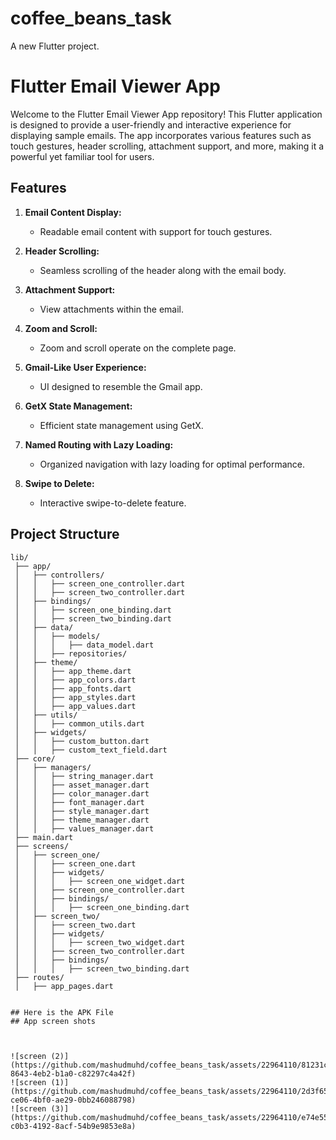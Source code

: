 # coffee_beans_task

A new Flutter project.

# Flutter Email Viewer App

Welcome to the Flutter Email Viewer App repository! This Flutter application is designed to provide a user-friendly and interactive experience for displaying sample emails. The app incorporates various features such as touch gestures, header scrolling, attachment support, and more, making it a powerful yet familiar tool for users.


## Features

1. **Email Content Display:**
    - Readable email content with support for touch gestures.

2. **Header Scrolling:**
    - Seamless scrolling of the header along with the email body.

3. **Attachment Support:**
    - View attachments within the email.

4. **Zoom and Scroll:**
    - Zoom and scroll operate on the complete page.

5. **Gmail-Like User Experience:**
    - UI designed to resemble the Gmail app.

6. **GetX State Management:**
    - Efficient state management using GetX.

7. **Named Routing with Lazy Loading:**
    - Organized navigation with lazy loading for optimal performance.

8. **Swipe to Delete:**
    - Interactive swipe-to-delete feature.

## Project Structure

```plaintext
lib/
 ├── app/
 │   ├── controllers/
 │   │   ├── screen_one_controller.dart
 │   │   ├── screen_two_controller.dart
 │   ├── bindings/
 │   │   ├── screen_one_binding.dart
 │   │   ├── screen_two_binding.dart
 │   ├── data/
 │   │   ├── models/
 │   │   │   ├── data_model.dart
 │   │   ├── repositories/
 │   ├── theme/
 │   │   ├── app_theme.dart
 │   │   ├── app_colors.dart
 │   │   ├── app_fonts.dart
 │   │   ├── app_styles.dart
 │   │   ├── app_values.dart
 │   ├── utils/
 │   │   ├── common_utils.dart
 │   ├── widgets/
 │   │   ├── custom_button.dart
 │   │   ├── custom_text_field.dart
 ├── core/
 │   ├── managers/
 │   │   ├── string_manager.dart
 │   │   ├── asset_manager.dart
 │   │   ├── color_manager.dart
 │   │   ├── font_manager.dart
 │   │   ├── style_manager.dart
 │   │   ├── theme_manager.dart
 │   │   ├── values_manager.dart
 ├── main.dart
 ├── screens/
 │   ├── screen_one/
 │   │   ├── screen_one.dart
 │   │   ├── widgets/
 │   │   │   ├── screen_one_widget.dart
 │   │   ├── screen_one_controller.dart
 │   │   ├── bindings/
 │   │   │   ├── screen_one_binding.dart
 │   ├── screen_two/
 │   │   ├── screen_two.dart
 │   │   ├── widgets/
 │   │   │   ├── screen_two_widget.dart
 │   │   ├── screen_two_controller.dart
 │   │   ├── bindings/
 │   │   │   ├── screen_two_binding.dart
 ├── routes/
 │   ├── app_pages.dart


## Here is the APK File 
## App screen shots



![screen (2)](https://github.com/mashudmuhd/coffee_beans_task/assets/22964110/81231cbf-8643-4eb2-b1a0-c82297c4a42f)
![screen (1)](https://github.com/mashudmuhd/coffee_beans_task/assets/22964110/2d3f656c-ce06-4bf0-ae29-0bb246088798)
![screen (3)](https://github.com/mashudmuhd/coffee_beans_task/assets/22964110/e74e553d-c0b3-4192-8acf-54b9e9853e8a)
